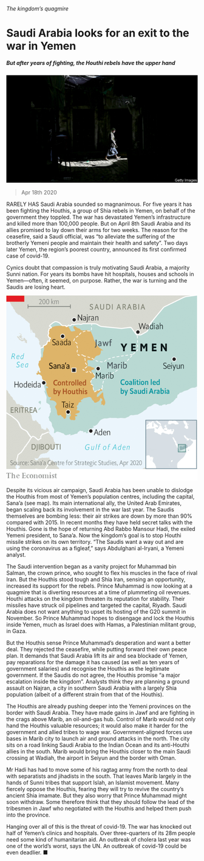 ###### The kingdom’s quagmire

# Saudi Arabia looks for an exit to the war in Yemen 

##### But after years of fighting, the Houthi rebels have the upper hand 

![image](images/20200418_MAP501.jpg) 

> Apr 18th 2020 

RARELY HAS Saudi Arabia sounded so magnanimous. For five years it has been fighting the Houthis, a group of Shia rebels in Yemen, on behalf of the government they toppled. The war has devastated Yemen’s infrastructure and killed more than 100,000 people. But on April 8th Saudi Arabia and its allies promised to lay down their arms for two weeks. The reason for the ceasefire, said a Saudi official, was “to alleviate the suffering of the brotherly Yemeni people and maintain their health and safety”. Two days later Yemen, the region’s poorest country, announced its first confirmed case of covid-19.

Cynics doubt that compassion is truly motivating Saudi Arabia, a majority Sunni nation. For years its bombs have hit hospitals, houses and schools in Yemen—often, it seemed, on purpose. Rather, the war is turning and the Saudis are losing heart.

![image](images/20200418_MAM944.png) 


Despite its vicious air campaign, Saudi Arabia has been unable to dislodge the Houthis from most of Yemen’s population centres, including the capital, Sana’a (see map). Its main international ally, the United Arab Emirates, began scaling back its involvement in the war last year. The Saudis themselves are bombing less: their air strikes are down by more than 90% compared with 2015. In recent months they have held secret talks with the Houthis. Gone is the hope of returning Abd Rabbo Mansour Hadi, the exiled Yemeni president, to Sana’a. Now the kingdom’s goal is to stop Houthi missile strikes on its own territory. “The Saudis want a way out and are using the coronavirus as a figleaf,” says Abdulghani al-Iryani, a Yemeni analyst.


The Saudi intervention began as a vanity project for Muhammad bin Salman, the crown prince, who sought to flex his muscles in the face of rival Iran. But the Houthis stood tough and Shia Iran, sensing an opportunity, increased its support for the rebels. Prince Muhammad is now looking at a quagmire that is diverting resources at a time of plummeting oil revenues. Houthi attacks on the kingdom threaten its reputation for stability. Their missiles have struck oil pipelines and targeted the capital, Riyadh. Saudi Arabia does not want anything to upset its hosting of the G20 summit in November. So Prince Muhammad hopes to disengage and lock the Houthis inside Yemen, much as Israel does with Hamas, a Palestinian militant group, in Gaza.

But the Houthis sense Prince Muhammad’s desperation and want a better deal. They rejected the ceasefire, while putting forward their own peace plan. It demands that Saudi Arabia lift its air and sea blockade of Yemen, pay reparations for the damage it has caused (as well as ten years of government salaries) and recognise the Houthis as the legitimate government. If the Saudis do not agree, the Houthis promise “a major escalation inside the kingdom”. Analysts think they are planning a ground assault on Najran, a city in southern Saudi Arabia with a largely Shia population (albeit of a different strain from that of the Houthis).

The Houthis are already pushing deeper into the Yemeni provinces on the border with Saudi Arabia. They have made gains in Jawf and are fighting in the crags above Marib, an oil-and-gas hub. Control of Marib would not only hand the Houthis valuable resources; it would also make it harder for the government and allied tribes to wage war. Government-aligned forces use bases in Marib city to launch air and ground attacks in the north. The city sits on a road linking Saudi Arabia to the Indian Ocean and its anti-Houthi allies in the south. Marib would bring the Houthis closer to the main Saudi crossing at Wadiah, the airport in Seiyun and the border with Oman.

Mr Hadi has had to move some of his ragtag army from the north to deal with separatists and jihadists in the south. That leaves Marib largely in the hands of Sunni tribes that support Islah, an Islamist movement. Many fiercely oppose the Houthis, fearing they will try to revive the country’s ancient Shia imamate. But they also worry that Prince Muhammad might soon withdraw. Some therefore think that they should follow the lead of the tribesmen in Jawf who negotiated with the Houthis and helped them push into the province.

Hanging over all of this is the threat of covid-19. The war has knocked out half of Yemen’s clinics and hospitals. Over three-quarters of its 28m people need some kind of humanitarian aid. An outbreak of cholera last year was one of the world’s worst, says the UN. An outbreak of covid-19 could be even deadlier. ■

